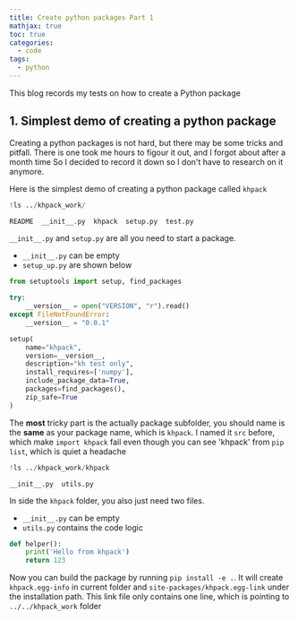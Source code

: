```yaml
---
title: Create python packages Part 1
mathjax: true
toc: true
categories:
  - code
tags:
  - python
---
```


This blog records my tests on how to create a Python package
## 1. Simplest demo of creating a python package
Creating a python packages is not hard, but there may be some tricks and pitfall. 
There is one took me hours to figour it out, and I forgot about after a month time
So I decided to record it down so I don't have to research on it anymore.  

Here is the simplest demo of creating a python package called `khpack`


```python
!ls ../khpack_work/
```

    README	__init__.py  khpack  setup.py  test.py


`__init__.py` and `setup.py` are all you need to start a package. 
- `__init__.py` can be empty 
- `setup_up.py` are shown below


```python
from setuptools import setup, find_packages
  
try:
    __version__ = open("VERSION", "r").read()
except FileNotFoundError:
    __version__ = "0.0.1"

setup(
    name="khpack",
    version=__version__,
    description="kh test only",
    install_requires=['numpy'],
    include_package_data=True,
    packages=find_packages(),
    zip_safe=True
)
```

The __most__ tricky part is the actually package subfolder, you should name is the __same__ as your package name, which is `khpack`. I named it `src` before, which make `import khpack` fail even though you can see 'khpack' from `pip list`, which is quiet a headache


```python
!ls ../khpack_work/khpack
```

    __init__.py  utils.py


In side the `khpack` folder, you also just need two files.
- `__init__.py` can be empty
- `utils.py` contains the code logic


```python
def helper():
    print('Hello from khpack')
    return 123
```

Now you can build the package by running `pip install -e .`. It will create `khpack.egg-info` in current folder and `site-packages/khpack.egg-link` under the installation path. This link file only contains one line, which is pointing to `../../khpack_work` folder
